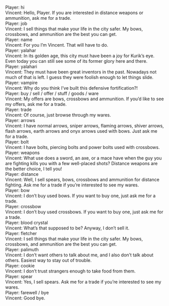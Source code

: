 Player: hi  
Vincent: Hello, Player. If you are interested in distance weapons or ammunition, ask me for a trade.  
Player: job  
Vincent: I sell things that make your life in the city safer. My bows, crossbows, and ammunition are the best you can get.  
Player: name  
Vincent: For you I’m Vincent. That will have to do.  
Player: yalahar  
Vincent: In its golden age, this city must have been a joy for Kurik’s eye. Even today you can still see some of its former glory here and there.  
Player: yalahari  
Vincent: They must have been great inventors in the past. Nowadays not much of that is left. I guess they were foolish enough to let things slide.  
Player: vampire  
Vincent: Why do you think I’ve built this defensive fortification?!  
Player: buy / sell / offer / stuff / goods / ware  
Vincent: My offers are bows, crossbows and ammunition. If you’d like to see my offers, ask me for a trade.  
Player: trade  
Vincent: Of course, just browse through my wares.  
Player: arrows  
Vincent: I have normal arrows, sniper arrows, flaming arrows, shiver arrows, flash arrows, earth arrows and onyx arrows used with bows. Just ask me for a trade.  
Player: bolt  
Vincent: I have bolts, piercing bolts and power bolts used with crossbows.  
Player: weapons  
Vincent: What use does a sword, an axe, or a mace have when the guy you are fighting kills you with a few well-placed shots? Distance weapons are the better choice, I tell you!  
Player: distance  
Vincent: Well, I sell spears, bows, crossbows and ammunition for distance fighting. Ask me for a trade if you’re interested to see my wares.  
Player: bow  
Vincent: I don’t buy used bows. If you want to buy one, just ask me for a trade.  
Player: crossbow  
Vincent: I don’t buy used crossbows. If you want to buy one, just ask me for a trade.  
Player: blood crystal  
Vincent: What’s that supposed to be? Anyway, I don’t sell it.  
Player: fletcher  
Vincent: I sell things that make your life in the city safer. My bows, crossbows, and ammunition are the best you can get.  
Player: palimuth  
Vincent: I don’t want others to talk about me, and I also don’t talk about others. Easiest way to stay out of trouble.  
Player: cookie  
Vincent: I don’t trust strangers enough to take food from them.  
Player: spear  
Vincent: Yes, I sell spears. Ask me for a trade if you’re interested to see my wares.  
Player: farewell / bye  
Vincent: Good bye.  
